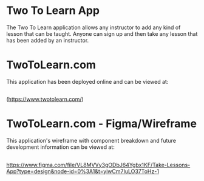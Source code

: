 # Two To Learn App

The Two To Learn application allows any instructor to add any kind of lesson that can be taught. Anyone can sign up and then take any lesson that has been added by an instructor.

# TwoToLearn.com

This application has been deployed online and can be viewed at:

## 

(https://www.twotolearn.com/) 

# TwoToLearn.com - Figma/Wireframe

This application's wireframe with component breakdown and future development information can be viewed at:

## 

https://www.figma.com/file/VL8MVVy3gODbJ64Ygbx1KF/Take-Lessons-App?type=design&node-id=0%3A1&t=yiwCm7IuLO37ToHz-1